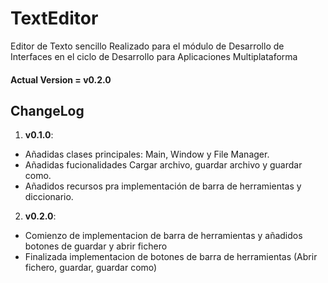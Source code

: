 # TextEditor
Editor de Texto sencillo Realizado para el módulo de Desarrollo de Interfaces en el ciclo de Desarrollo para Aplicaciones Multiplataforma

#### Actual Version = v0.2.0

## ChangeLog
1. __v0.1.0__:
- Añadidas clases principales: Main, Window y File Manager.
- Añadidas fucionalidades Cargar archivo, guardar archivo y guardar como.
- Añadidos recursos pra implementación de barra de herramientas y diccionario.

2. __v0.2.0__:
- Comienzo de implementacion de barra de herramientas y añadidos botones de 
guardar y abrir fichero
- Finalizada implementacion de botones de barra de herramientas (Abrir fichero, guardar, guardar como)





